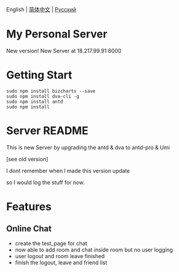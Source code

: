English | [简体中文](./README.zh-CN.md) | [Русский](./README.ru-RU.md)

# My Personal Server

New version! New Server at 18.217.99.91:8000

# Getting Start

```
sudo npm install bizcharts --save
sudo npm install dva-cli -g
sudo npm install antd
sudo npm install
```

# Server README

This is new Server by upgrading the antd & dva to antd-pro & Umi

[see old version]

I dont remember when I made this version update

so I would log the stuff for now.

# Features

## Online Chat
  
  - create the test_page for chat
  - now able to add room and chat inside room but no user logging
  - user logout and room leave finished
  - finish the logout, leave and friend list
